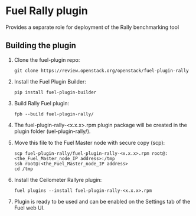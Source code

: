 Fuel Rally plugin
=======================

Provides a separate role for deployment of the Rally benchmarking tool

Building the plugin
-------------------

1. Clone the fuel-plugin repo:

    ``git clone https://review.openstack.org/openstack/fuel-plugin-rally``

2. Install the Fuel Plugin Builder:

    ``pip install fuel-plugin-builder``

3. Build Rally Fuel plugin:

    ``fpb --build fuel-plugin-rally/``

4. The fuel-plugin-rally-<x.x.x>.rpm plugin package will be created in the plugin folder
   (uel-plugin-rally/).

5. Move this file to the Fuel Master node with secure copy (scp):

    ``scp fuel-plugin-rally/fuel-plugin-rally-<x.x.x>.rpm root@:<the_Fuel_Master_node_IP address>:/tmp``  
    ``ssh root@:<the_Fuel_Master_node_IP address>``  
    ``cd /tmp``

6. Install the Ceilometer Rallyre plugin:

    ``fuel plugins --install fuel-plugin-rally-<x.x.x>.rpm``

7. Plugin is ready to be used and can be enabled on the Settings tab of the Fuel web UI.

